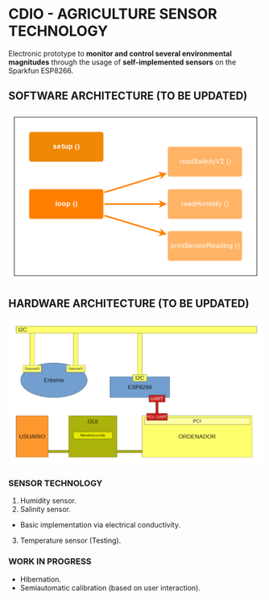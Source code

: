 # CDIO - AGRICULTURE SENSOR TECHNOLOGY

Electronic prototype to **monitor and control several environmental magnitudes** through the usage of **self-implemented sensors** on the Sparkfun ESP8266.

## SOFTWARE ARCHITECTURE (TO BE UPDATED)

![Software Architecture Diagram](/Sprint1/img/softwareArchitecture.png)

## HARDWARE ARCHITECTURE (TO BE UPDATED)

![Hardware Architecture Diagram](Sprint1/img/hardwareArchitecture.png)

### SENSOR TECHNOLOGY

1. Humidity sensor.
2. Salinity sensor.
  * Basic implementation via electrical conductivity.
3. Temperature sensor (Testing).

### WORK IN PROGRESS

* Hibernation.
* Semiautomatic calibration (based on user interaction).


